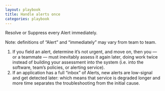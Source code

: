 ```yaml
---
layout: playbook
title: Handle alerts once
categories: playbook
---
```


Resolve or Suppress every Alert immediately.

Note: definitions of “Alert” and “immediately” may vary from team to team.

1. If you field an alert, determine it’s not urgent, and move on, then you — or a teammate — must inevitably assess it again later, doing work twice instead of building your assessment into the system (i.e. into the software, team’s policies, or alerting service).
2. If an application has a full “inbox” of Alerts, new alerts are low-signal and get detected later: which means that service is degraded longer and more time separates the troubleshooting from the initial cause.

